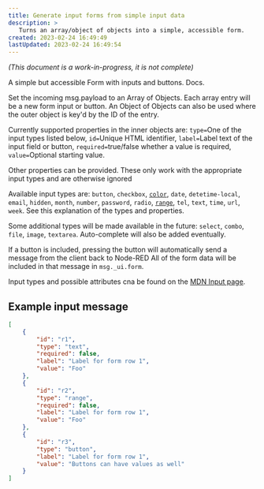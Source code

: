 ```yaml
---
title: Generate input forms from simple input data
description: >
   Turns an array/object of objects into a simple, accessible form.
created: 2023-02-24 16:49:49
lastUpdated: 2023-02-24 16:49:54
---
```


*(This document is a work-in-progress, it is not complete)*

A simple but accessible Form with inputs and buttons. Docs.

Set the incoming msg.payload to an Array of Objects. Each array entry will be a new form input or button. An Object of Objects can also be used where the outer object is key'd by the ID of the entry.

Currently supported properties in the inner objects are: `type=`One of the input types listed below, `id=`Unique HTML identifier, `label=`Label text of the input field or button, `required=`true/false whether a value is required, `value=`Optional starting value.

Other properties can be provided. These only work with the appropriate input types and are otherwise ignored

Available input types are: `button`, `checkbox`, [`color`](https://developer.mozilla.org/en-US/docs/Web/HTML/Element/input/color), `date`, `detetime-local`, `email`, `hidden`, `month`, `number`, `password`, `radio`, [`range`](https://developer.mozilla.org/en-US/docs/Web/HTML/Element/input/range), `tel`, `text`, `time`, `url`, `week`. See this explanation of the types and properties.

Some additional types will be made available in the future: `select`, `combo`, `file`, `image`, `textarea`. Auto-complete will also be added eventually.

If a button is included, pressing the button will automatically send a message from the client back to Node-RED All of the form data will be included in that message in `msg._ui.form`.

Input types and possible attributes cna be found on the [MDN Input page](https://developer.mozilla.org/en-US/docs/Web/HTML/Element/Input).

## Example input message

```json
[
    {
        "id": "r1",
        "type": "text",
        "required": false,
        "label": "Label for form row 1",
        "value": "Foo"
    },
    {
        "id": "r2",
        "type": "range",
        "required": false,
        "label": "Label for form row 1",
        "value": "Foo"
    },
    {
        "id": "r3",
        "type": "button",
        "label": "Label for form row 1",
        "value": "Buttons can have values as well"
    }
]
```
